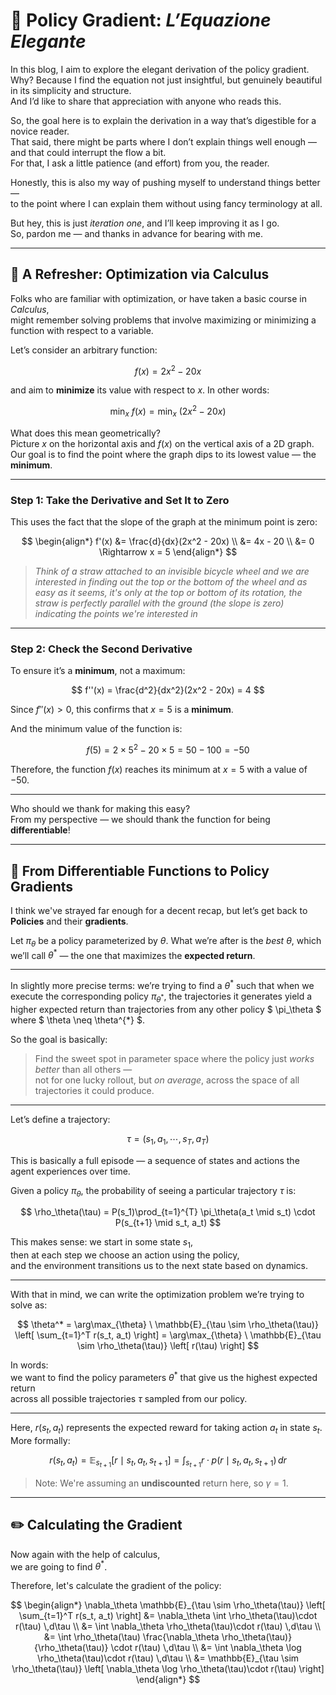 <script>
window.MathJax = {
  tex: {
    inlineMath: [['$', '$'], ['\\(', '\\)']]
  }
};
</script>
<script type="text/javascript"
  id="MathJax-script"
  async
  src="https://cdn.jsdelivr.net/npm/mathjax@3/es5/tex-mml-chtml.js">
</script>

# 🎯 Policy Gradient: *L’Equazione Elegante*

In this blog, I aim to explore the elegant derivation of the policy gradient.  
Why? Because I find the equation not just insightful, but genuinely beautiful in its simplicity and structure.  
And I’d like to share that appreciation with anyone who reads this.

So, the goal here is to explain the derivation in a way that’s digestible for a novice reader.  
That said, there might be parts where I don’t explain things well enough — and that could interrupt the flow a bit.  
For that, I ask a little patience (and effort) from you, the reader.  

Honestly, this is also my way of pushing myself to understand things better —  
to the point where I can explain them without using fancy terminology at all.  

But hey, this is just *iteration one*, and I’ll keep improving it as I go.  
So, pardon me — and thanks in advance for bearing with me.

---

## 🔧 A Refresher: Optimization via Calculus

Folks who are familiar with optimization, or have taken a basic course in *Calculus*,  
might remember solving problems that involve maximizing or minimizing a function with respect to a variable. 

Let’s consider an arbitrary function:

$$
f(x) = 2x^2 - 20x
$$

and aim to **minimize** its value with respect to $x$. In other words:

$$
\min_x \ f(x) = \min_x \ (2x^2 - 20x)
$$

What does this mean geometrically?  
Picture $x$ on the horizontal axis and $f(x)$ on the vertical axis of a 2D graph.  
Our goal is to find the point where the graph dips to its lowest value — the **minimum**.

---

### Step 1: Take the Derivative and Set It to Zero

This uses the fact that the slope of the graph at the minimum point is zero:

$$
\begin{align*}
f'(x) &= \frac{d}{dx}(2x^2 - 20x) \\
      &= 4x - 20 \\
      &= 0 \Rightarrow x = 5
\end{align*}
$$

> *Think of a straw attached to an invisible bicycle wheel and we are interested in finding out the top or the bottom of the wheel and as easy as it seems, it's only at the top or bottom of its rotation, the straw is perfectly parallel with the ground (the slope is zero) indicating the points we're interested in*

---

### Step 2: Check the Second Derivative

To ensure it’s a **minimum**, not a maximum:

$$
f''(x) = \frac{d^2}{dx^2}(2x^2 - 20x) = 4
$$

Since $f''(x) > 0$, this confirms that $x = 5$ is a **minimum**.

And the minimum value of the function is:

$$
f(5) = 2 \times 5^2 - 20 \times 5 = 50 - 100 = -50
$$

Therefore, the function $f(x)$ reaches its minimum at $x = 5$ with a value of $-50$.

---

Who should we thank for making this easy?  
From my perspective — we should thank the function for being **differentiable**!

---

## 🚀 From Differentiable Functions to Policy Gradients

I think we've strayed far enough for a decent recap,   but let’s get back to **Policies** and their **gradients**.

Let $\pi_\theta$ be a policy parameterized by $\theta$. What we’re after is the *best* $\theta$, which we’ll call $\theta^*$ — the one that maximizes the **expected return**.

---

In slightly more precise terms: we’re trying to find a ${\theta^{*}}$ such that when we execute the corresponding policy $\pi_{\theta^{*}}$, the trajectories it generates yield a higher expected return than trajectories from any other policy $ \pi_\theta $ where $ \theta \neq \theta^{*} $.

So the goal is basically:

> Find the sweet spot in parameter space where the policy just *works better* than all others —  
> not for one lucky rollout, but *on average*, across the space of all trajectories it could produce.

---

Let’s define a trajectory:

$$
\tau = (s_1, a_1, \cdots, s_T, a_T)
$$

This is basically a full episode — a sequence of states and actions the agent experiences over time.

Given a policy $\pi_\theta$, the probability of seeing a particular trajectory $\tau$ is:

$$
\rho_\theta(\tau) = P(s_1)\prod_{t=1}^{T} \pi_\theta(a_t \mid s_t) \cdot P(s_{t+1} \mid s_t, a_t)
$$

This makes sense: we start in some state $s_1$,  
then at each step we choose an action using the policy,  
and the environment transitions us to the next state based on dynamics.

---

With that in mind, we can write the optimization problem we’re trying to solve as:

$$
\theta^* = \arg\max_{\theta} \ \mathbb{E}_{\tau \sim \rho_\theta(\tau)} \left[ \sum_{t=1}^T r(s_t, a_t) \right] = \arg\max_{\theta} \ \mathbb{E}_{\tau \sim \rho_\theta(\tau)} \left[ r(\tau) \right]
$$

In words:  
we want to find the policy parameters $\theta^*$ that give us the highest expected return  
across all possible trajectories $\tau$ sampled from our policy.

---

Here, $r(s_t, a_t)$ represents the expected reward for taking action $a_t$ in state $s_t$.  
More formally:

$$
r(s_t, a_t) = \mathbb{E}_{s_{t+1}}[r \mid s_t, a_t, s_{t+1}] = \int_{s_{t+1}} r \cdot p(r \mid s_t, a_t, s_{t+1}) \, dr
$$

> Note: We're assuming an **undiscounted** return here, so $\gamma = 1$.

---

## ✏️ Calculating the Gradient

Now again with the help of calculus,  
we are going to find $\theta^*$.  

Therefore, let's calculate the gradient of the policy:

$$
\begin{align*}
\nabla_\theta \mathbb{E}_{\tau \sim \rho_\theta(\tau)} \left[ \sum_{t=1}^T r(s_t, a_t) \right] &= \nabla_\theta \int \rho_\theta(\tau)\cdot r(\tau) \,d\tau \\
&= \int \nabla_\theta \rho_\theta(\tau)\cdot r(\tau) \,d\tau \\
&= \int \rho_\theta(\tau) \frac{\nabla_\theta \rho_\theta(\tau)}{\rho_\theta(\tau)} \cdot r(\tau) \,d\tau \\
&= \int \nabla_\theta \log \rho_\theta(\tau)\cdot r(\tau) \,d\tau \\
&= \mathbb{E}_{\tau \sim \rho_\theta(\tau)} \left[ \nabla_\theta \log \rho_\theta(\tau)\cdot r(\tau) \right]
\end{align*}
$$
